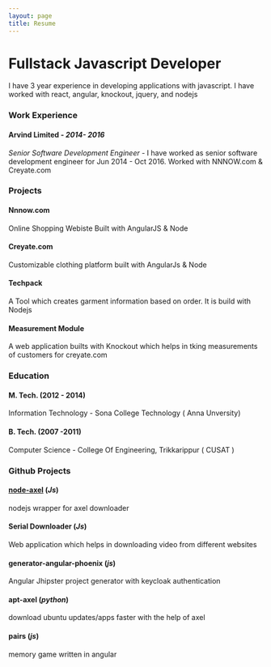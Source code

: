 ```yaml
---
layout: page
title: Resume
---
```


# Fullstack Javascript Developer

I have 3 year experience in developing applications with javascript. I have worked with react, angular, knockout, jquery, and nodejs



### Work Experience
#### Arvind Limited -  *2014- 2016*

*Senior Software Development Engineer* - I have worked as senior software development engineer for Jun 2014 - Oct 2016. Worked with NNNOW.com & Creyate.com



###  Projects


#### Nnnow.com

Online Shopping Webiste Built with AngularJS & Node


#### Creyate.com

Customizable clothing platform built with AngularJs & Node


#### Techpack

A Tool which creates garment information based on order. It is build with Nodejs


#### Measurement Module

A web application builts with Knockout which helps in tking measurements of customers for creyate.com



### Education

#### M. Tech. (2012 - 2014)

Information Technology - Sona College Technology ( Anna Unversity)

#### B. Tech. (2007 -2011)

Computer Science - College Of Engineering, Trikkarippur ( CUSAT )



### Github Projects

#### [node-axel](https://www.npmjs.com/package/node-axel) (*Js*)

nodejs wrapper for axel downloader

#### Serial Downloader (*Js*)

Web application which helps in downloading video from different websites

#### generator-angular-phoenix (*js*)

Angular Jhipster project generator with keycloak authentication

#### apt-axel (*python*)

download ubuntu updates/apps faster with the help of axel

#### pairs (*js*)

memory game written in angular